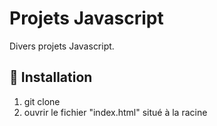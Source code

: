 # Projets Javascript

Divers projets Javascript.

## 🚀 Installation

1. git clone
2. ouvrir le fichier "index.html" situé à la racine
